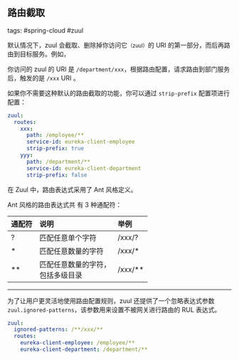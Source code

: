 ## 路由截取

tags: #spring-cloud #zuul

默认情况下，zuul 会截取、删除掉你访问它<small>（zuul）</small>的 URI 的第一部分，而后再路由到目标服务。例如，

你访问的 zuul 的 URI 是 `/department/xxx`，根据路由配置，请求路由到部门服务后，触发的是 `/xxx` URI 。

如果你不需要这种默认的路由截取的功能，你可以通过 `strip-prefix` 配置项进行配置：

```yaml
zuul:
  routes:
    xxx:
      path: /employee/**
      service-id: eureka-client-employee
      strip-prefix: true
    yyy:
      path: /department/**
      service-id: eureka-client-department
      strip-prefix: false
```

在 Zuul 中，路由表达式采用了 Ant 风格定义。

Ant 风格的路由表达式共 有 3 种通配符：

| 通配符 | 说明 | 举例 |
| :- | :- | :- |
| ? | 匹配任意单个字符 | /xxx/? |
| * | 匹配任意数量的字符 | /xxx/* |
| ** | 匹配任意数量的字符，<br>包括多级目录 | /xxx/** |


---


为了让用户更灵活地使用路由配置规则，zuul 还提供了一个忽略表达式参数 `zuul.ignored-patterns`，该参数用来设置不被网关进行路由的 RUL 表达式。

```yaml
zuul:
  ignored-patterns: /**/xxx/**
  routes:
    eureka-client-employee: /employee/**
    eureka-client-department: /department/**
```

